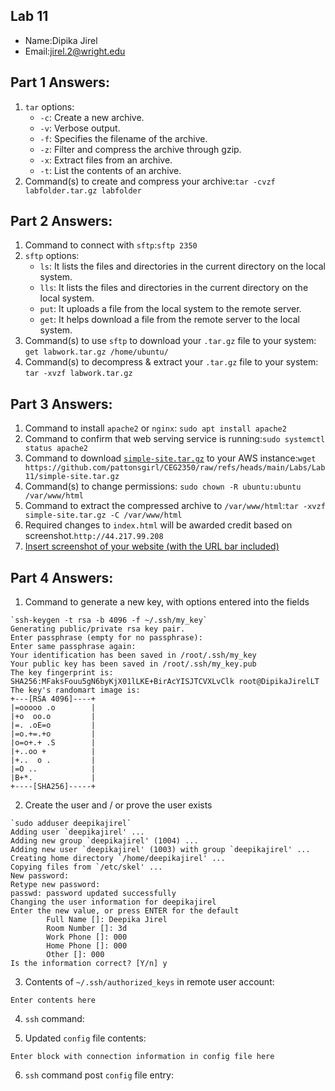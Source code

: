 ## Lab 11

- Name:Dipika Jirel
- Email:jirel.2@wright.edu

## Part 1 Answers:

1. `tar` options:
   - `-c`: Create a new archive.
   - `-v`: Verbose output.
   - `-f`: Specifies the filename of the archive.
   - `-z`: Filter and compress the archive through gzip.
   - `-x`: Extract files from an archive.
   - `-t`:  List the contents of an archive.
2. Command(s) to create and compress your archive:`tar -cvzf labfolder.tar.gz labfolder`

## Part 2 Answers:

1. Command to connect with `sftp`:`sftp 2350`
2. `sftp` options:
   - `ls`: It lists the files and directories in the current directory on the local system.
   - `lls`: It lists the files and directories in the current directory on the local system.
   - `put`: It uploads a file from the local system to the remote server.
   - `get`: It helps download a file from the remote server to the local system.
3. Command(s) to use `sftp` to download your `.tar.gz` file to your system: `get labwork.tar.gz /home/ubuntu/`
4. Command(s) to decompress & extract your `.tar.gz` file to your system: `tar -xvzf labwork.tar.gz`


## Part 3 Answers:

1. Command to install `apache2` or `nginx`: `sudo apt install apache2`
2. Command to confirm that web serving service is running:`sudo systemctl status apache2`
3. Command to download [`simple-site.tar.gz`](simple-site.tar.gz) to your AWS instance:`wget https://github.com/pattonsgirl/CEG2350/raw/refs/heads/main/Labs/Lab11/simple-site.tar.gz`
4. Command(s) to change permissions: `sudo chown -R ubuntu:ubuntu /var/www/html`
5. Command to extract the compressed archive to `/var/www/html`:`tar -xvzf simple-site.tar.gz -C /var/www/html`
6. Required changes to `index.html` will be awarded credit based on screenshot.`http://44.217.99.208`
7. [Insert screenshot of your website (with the URL bar included)]()

## Part 4 Answers:

1. Command to generate a new key, with options entered into the fields 
```
`ssh-keygen -t rsa -b 4096 -f ~/.ssh/my_key`
Generating public/private rsa key pair.
Enter passphrase (empty for no passphrase):
Enter same passphrase again:
Your identification has been saved in /root/.ssh/my_key
Your public key has been saved in /root/.ssh/my_key.pub
The key fingerprint is:
SHA256:MFaksFouu5gN6byKjX01lLKE+BirAcYISJTCVXLvClk root@DipikaJirelLT
The key's randomart image is:
+---[RSA 4096]----+
|=ooooo .o        |
|+o  oo.o         |
|=. .oE=o         |
|=o.+=.+o         |
|o=o+.+ .S        |
|+..oo +          |
|+..  o .         |
|=O ..            |
|B+*.             |
+----[SHA256]-----+

```

2. Create the user and / or prove the user exists
```
`sudo adduser deepikajirel`
Adding user `deepikajirel' ...
Adding new group `deepikajirel' (1004) ...
Adding new user `deepikajirel' (1003) with group `deepikajirel' ...
Creating home directory `/home/deepikajirel' ...
Copying files from `/etc/skel' ...
New password:
Retype new password:
passwd: password updated successfully
Changing the user information for deepikajirel
Enter the new value, or press ENTER for the default
        Full Name []: Deepika Jirel
        Room Number []: 3d
        Work Phone []: 000
        Home Phone []: 000
        Other []: 000
Is the information correct? [Y/n] y
```

3. Contents of `~/.ssh/authorized_keys` in remote user account:
```
Enter contents here
```

4. `ssh` command:

5. Updated `config` file contents:
```
Enter block with connection information in config file here
```

6. `ssh` command post `config` file entry:
